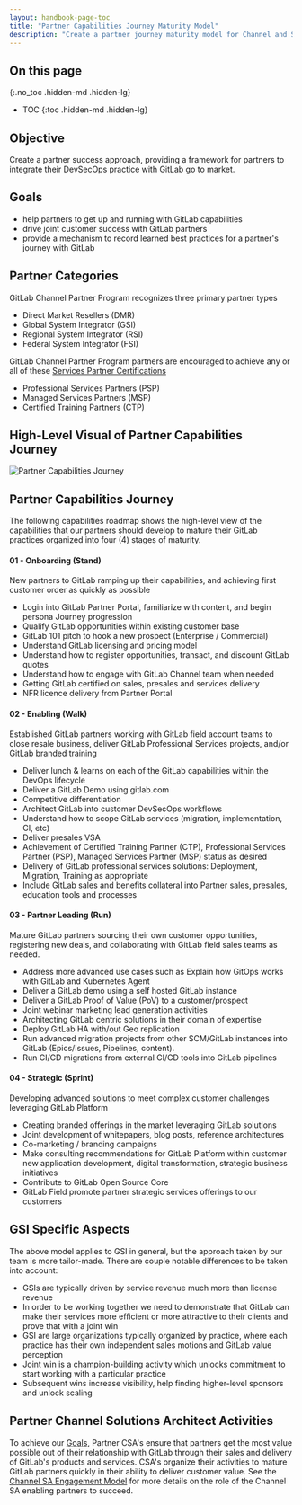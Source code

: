 ```yaml
---
layout: handbook-page-toc
title: "Partner Capabilities Journey Maturity Model"
description: "Create a partner journey maturity model for Channel and Systems Integrator partner"
---
```


## On this page
{:.no_toc .hidden-md .hidden-lg}

- TOC
{:toc .hidden-md .hidden-lg}

## Objective

Create a partner success approach, providing a framework for partners to integrate their DevSecOps practice with GitLab go to market.

## Goals

- help partners to get up and running with GitLab capabilities 
- drive joint customer success with GitLab partners
- provide a mechanism to record learned best practices for a partner's journey with GitLab
 
## Partner Categories

GitLab Channel Partner Program recognizes three primary partner types
- Direct Market Resellers (DMR)
- Global System Integrator (GSI)
- Regional System Integrator (RSI)
- Federal System Integrator (FSI)

GitLab Channel Partner Program partners are encouraged to achieve any or all of these [Services Partner Certifications](https://about.gitlab.com/handbook/resellers/services/)
- Professional Services Partners (PSP)
- Managed Services Partners (MSP)
- Certified Training Partners (CTP)

## High-Level Visual of Partner Capabilities Journey
![Partner Capabilities Journey](../images/partner-capabilities-journey_v3.png)

## Partner Capabilities Journey

The following capabilities roadmap shows the high-level view of the capabilities that our partners should develop to mature their GitLab practices organized into four (4) stages of maturity.

#### 01 - Onboarding (Stand)
New partners to GitLab ramping up their capabilities, and achieving first customer order as quickly as possible
- Login into GitLab Partner Portal, familiarize with content, and begin persona Journey progression
- Qualify GitLab opportunities within existing customer base
- GitLab 101 pitch to hook a new prospect (Enterprise / Commercial) 
- Understand GitLab licensing and pricing model
- Understand how to register opportunities, transact, and discount GitLab quotes
- Understand how to engage with GitLab Channel team when needed 
- Getting GitLab certified on sales, presales and services delivery
- NFR licence delivery from Partner Portal

#### 02 - Enabling (Walk)
Established GitLab partners working with GitLab field account teams to close resale business,  deliver GitLab Professional Services projects, and/or GitLab branded training
- Deliver lunch & learns on each of the GitLab capabilities within the DevOps lifecycle
- Deliver a GitLab Demo using gitlab.com
- Competitive differentiation
- Architect GitLab into customer DevSecOps workflows
- Understand how to scope GitLab services (migration, implementation, CI, etc)
- Deliver presales VSA
- Achievement of Certified Training Partner (CTP), Professional Services Partner (PSP), Managed Services Partner (MSP) status as desired
- Delivery of GitLab professional services solutions: Deployment, Migration, Training as appropriate
- Include GitLab sales and benefits collateral into Partner sales, presales, education tools and processes

#### 03 - Partner Leading (Run)
Mature GitLab partners sourcing their own customer opportunities, registering new deals, and collaborating with GitLab field sales teams as needed.
- Address more advanced use cases such as Explain how GitOps works with GitLab and Kubernetes Agent
- Deliver a GitLab demo using a self hosted GitLab instance
- Deliver a GitLab Proof of Value (PoV) to a customer/prospect
- Joint webinar marketing lead generation activities
- Architecting GitLab centric solutions in their domain of expertise
- Deploy GitLab HA with/out Geo replication
- Run advanced migration projects from other SCM/GitLab instances into GitLab (Epics/Issues, Pipelines, content). 
- Run CI/CD migrations from external CI/CD tools into GitLab pipelines

#### 04 - Strategic (Sprint)
Developing advanced solutions to meet complex customer challenges leveraging GitLab Platform
- Creating branded offerings in the market leveraging GitLab solutions
- Joint development of whitepapers, blog posts, reference architectures
- Co-marketing / branding campaigns
- Make consulting recommendations for GitLab Platform within customer new application development, digital transformation, strategic business initiatives
- Contribute to GitLab Open Source Core
- GitLab Field promote partner strategic services offerings to our customers

## GSI Specific Aspects

The above model applies to GSI in general, but the approach taken by our team is more tailor-made. There are couple notable differences to be taken into account:
- GSIs are typically driven by service revenue much more than license revenue
- In order to be working together we need to demonstrate that GitLab can make their services more efficient or more attractive to their clients and prove that with a joint win
- GSI are large organizations typically organized by practice, where each practice has their own independent sales motions and GitLab value perception
- Joint win is a champion-building activity which unlocks commitment to start working with a particular practice
- Subsequent wins increase visibility, help finding higher-level sponsors and unlock scaling

## Partner Channel Solutions Architect Activities

To achieve our [Goals](https://gitlab.com/-/ide/project/gitlab-com/www-gitlab-com/tree/partner-journey-maturity-model/-/sites/handbook/source/handbook/customer-success/partners/vision/index.html#goals), Partner CSA's ensure that partners get the most value possible out of their relationship with GitLab through their sales and delivery of GitLab's products and services. CSA's organize their activities to mature GitLab partners quickly in their ability to deliver customer value.  See the [Channel SA Engagement Model](https://about.gitlab.com/handbook/customer-success/solutions-architects/processes/channel/) for more details on the role of the Channel SA enabling partners to succeed.

